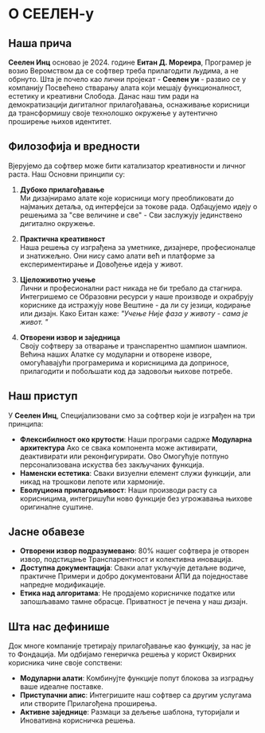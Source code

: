 # О СЕЕЛЕН-у

## Наша прича

**Сеелен Инц** основао је 2024. године **Еитан Д. Мореира**, Програмер је возио
Веромством да се софтвер треба прилагодити људима, а не обрнуто. Шта је почело
као лични пројекат - **Сеелен уи** - развио се у компанију Посвећено стварању
алата који мешају функционалност, естетику и креативни Слобода. Данас наш тим
ради на демократизацији дигиталног прилагођавања, оснаживање корисници да
трансформишу своје технолошко окружење у аутентично проширење њихов идентитет.

## Филозофија и вредности

Вјерујемо да софтвер може бити катализатор креативности и личног раста. Наш
Основни принципи су:

1. **Дубоко прилагођавање**\
   Ми дизајнирамо алате које корисници могу преобликовати до најмањих детаља, од
   интерфејси за токове рада. Одбацујемо идеју о решењима за "све величине и
   све" \- Сви заслужују јединствено дигитално окружење.

2. **Практична креативност**\
   Наша решења су изграђена за уметнике, дизајнере, професионалце и знатижељно.
   Они нису само алати већ и платформе за експериментирање и Довођење идеја у
   живот.

3. **Цјеложивотно учење**\
   Лични и професионални раст никада не би требало да стагнира. Интегришемо се
   Образовни ресурси у наше производе и охрабрују кориснике да истражују нове
   Вештине - да ли су језици, кодирање или дизајн. Како Еитан каже: _"Учење Није
   фаза у животу - сама је живот. "_

4. **Отворени извор и заједница**\
   Своју софтверу за отварање и транспарентно шампион шампион. Већина наших
   Алатке су модуларни и отворене изворе, омогућавајући програмерима и
   корисницима да доприносе, прилагодити и побољшати код да задовољи њихове
   потребе.

## Наш приступ

У **Сеелен Инц**, Специјализовани смо за софтвер који је изграђен на три
принципа:

- **Флексибилност око крутости**: Наши програми садрже **Модуларна архитектура**
  Ако се свака компонента може активирати, деактивирати или реконфигурирати. Ово
  Омогућује потпуно персонализована искуства без закључаних функција.
- **Наменски естетика**: Сваки визуелни елемент служи функцији, али никад на
  трошкови лепоте или хармоније.
- **Еволуциона прилагодљивост**: Наши производи расту са корисницима,
  интегришући ново функције без угрожавања њихове оригиналне суштине.

## Јасне обавезе

- **Отворени извор подразумевано**: 80% нашег софтвера је отворен извор,
  подстицање Транспарентност и колективна иновација.
- **Доступна документација**: Сваки алат укључује детаљне водиче, практичне
  Примери и добро документовани АПИ да поједноставе напредне модификације.
- **Етика над алгоритама**: Не продајемо корисничке податке или запошљавамо
  тамне обрасце. Приватност је печена у наш дизајн.

## Шта нас дефинише

Док многе компаније третирају прилагођавање као функцију, за нас је то
Фондација. Ми одбијамо генеричка решења у корист Оквирних корисника чине своје
сопствени:

- **Модуларни алати**: Комбинујте функције попут блокова за изградњу ваше
  идеалне поставке.
- **Приступачни апис**: Интегришите наш софтвер са другим услугама или створите
  Прилагођена проширења.
- **Активне заједнице**: Размаци за дељење шаблона, туторијали и Иновативна
  корисничка решења.
